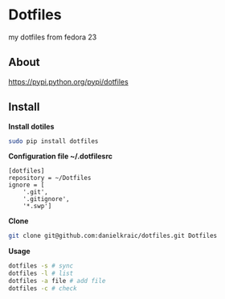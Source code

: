 # Dotfiles

my dotfiles from fedora 23

## About

https://pypi.python.org/pypi/dotfiles

## Install

**Install dotiles**

```bash
sudo pip install dotfiles
```

**Configuration file ~/.dotfilesrc**

```
[dotfiles]
repository = ~/Dotfiles
ignore = [
    '.git',
    '.gitignore',
    '*.swp']
```

**Clone**

```bash
git clone git@github.com:danielkraic/dotfiles.git Dotfiles
```

**Usage**

```bash
dotfiles -s # sync
dotfiles -l # list
dotfiles -a file # add file
dotfiles -c # check
```

